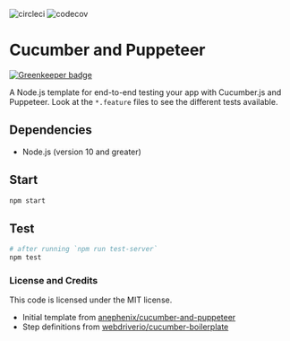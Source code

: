 ![circleci](https://img.shields.io/circleci/project/github/patheard/cucumber-puppeteer.svg)
![codecov](https://codecov.io/gh/patheard/cucumber-puppeteer/branch/master/graph/badge.svg)

# Cucumber and Puppeteer

[![Greenkeeper badge](https://badges.greenkeeper.io/patheard/cucumber-puppeteer.svg)](https://greenkeeper.io/)

A Node.js template for end-to-end testing your app with Cucumber.js and Puppeteer.  Look at the `*.feature` files to see the different tests available.

## Dependencies

- Node.js (version 10 and greater)

## Start

```bash
npm start
```

## Test

```bash
# after running `npm run test-server`
npm test
```

### License and Credits

This code is licensed under the MIT license.
* Initial template from [anephenix/cucumber-and-puppeteer](https://github.com/anephenix/cucumber-and-puppeteer) 
* Step definitions from [webdriverio/cucumber-boilerplate](https://github.com/webdriverio/cucumber-boilerplate)
